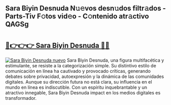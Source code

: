 ## Sara Biyin Desnuda N𝚞𝚎vos desn𝚞dos filtr𝚊dos - Parts-Tiv F𝚘tos vid𝚎o - C𝚘ntenido atr𝚊ctivo QAGSg

# <h2><a href="http://mb9eiu.tromn.icu/?c=Sara+Biyin+Desnuda">🔗👉👉👉 Sara Biyin Desnuda 🔗🔗</a></h2>

[![Sara Biyin Desnuda nuevo](https://i.imgur.com/pEAQMta.gif)](http://mb9eiu.tromn.icu/?c=Sara+Biyin+Desnuda)
Sara Biyin Desnuda, una figura multifacética y estimulante, se resiste a la categorización simple. Su distintivo estilo de comunicación en línea ha cautivado y provocado críticas, generando debates sobre privacidad, autoexpresión y la dinámica de las comunidades digitales. Aunque su dirección futura no está clara, su influencia en el mundo en línea es indiscutible. Con un espíritu inquebrantable y un atractivo innegable, Sara Biyin Desnuda impact en los medios digitales es transformador.
